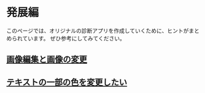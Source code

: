 # 発展編
このページでは、オリジナルの診断アプリを作成していくために、ヒントがまとめられています。
ぜひ参考にしてみてください。


## [画像編集と画像の変更](Image)<br>
## [テキストの一部の色を変更したい](Text)<br>
